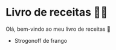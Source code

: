 
# Livro de receitas :man_cook:

Olá, bem-vindo ao meu livro de receitas :wave:

 - Strogonoff de frango
